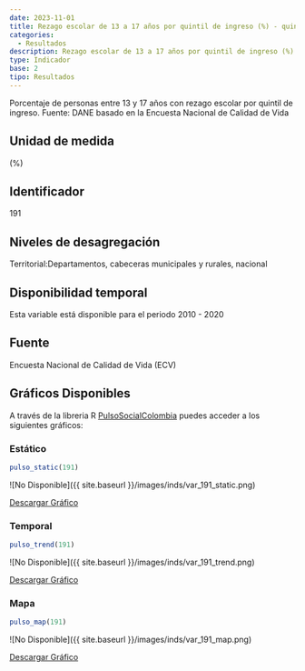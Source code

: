 ```yaml
---
date: 2023-11-01
title: Rezago escolar de 13 a 17 años por quintil de ingreso (%) - quintil 5 (dpto)
categories:
  - Resultados
description: Rezago escolar de 13 a 17 años por quintil de ingreso (%) - quintil 5
type: Indicador
base: 2
tipo: Resultados
--- 
```


Porcentaje de personas entre 13 y 17 años con rezago escolar por quintil de ingreso.
Fuente: DANE basado en la Encuesta Nacional de Calidad de Vida

## Unidad de medida
(%)

## Identificador
191

## Niveles de desagregación
Territorial:Departamentos, cabeceras municipales y rurales, nacional

## Disponibilidad temporal
Esta variable está disponible para el periodo 2010 - 2020

## Fuente
Encuesta Nacional de Calidad de Vida (ECV)

## Gráficos Disponibles

A través de la libreria R [PulsoSocialColombia](https://github.com/pulsosocialcolombia/PulsoSocialColombia) puedes acceder a los siguientes gráficos:

### Estático

``` R
pulso_static(191)
```

![No Disponible]({{ site.baseurl }}/images/inds/var_191_static.png)

<a href='{{ site.baseurl }}/images/inds/var_191_static.png'>Descargar Gráfico</a>

### Temporal

``` R
pulso_trend(191)
```

![No Disponible]({{ site.baseurl }}/images/inds/var_191_trend.png)

<a href='{{ site.baseurl }}/images/inds/var_191_trend.png'>Descargar Gráfico</a>

### Mapa

``` R
pulso_map(191)
```

![No Disponible]({{ site.baseurl }}/images/inds/var_191_map.png)

<a href='{{ site.baseurl }}/images/inds/var_191_map.png'>Descargar Gráfico</a>